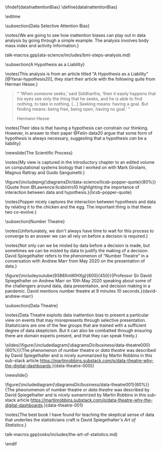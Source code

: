 \ifndef{dataInattentionBias}
\define{dataInattentionBias}

\editme

\subsection{Data Selective Attention Bias}

\notes{We are going to see how inattention biases can play out in data analysis by going through a simple example. The analysis involves body mass index and activity information.}

talk-macros.gpp}ata-science/includes/bmi-steps-analysis.md}

\subsection{A Hypothesis as a Liability}

\notes{This analysis is from an article titled "A Hypothesis as a Liability" [@Yanai-hypothesis20], they start their article with the following quite from Herman Hesse.}

>“ ‘When someone seeks,’ said Siddhartha, ‘then it easily happens that his eyes see only the thing that he seeks, and he is able to find nothing, to take in nothing. [...] Seeking means: having a goal. But finding means: being free, being open, having no goal.’ ”
>
> Hermann Hesse

\notes{Their idea is that having a hypothesis can constrain our thinking. However, in answer to their paper @Felin-data20 argue that some form of hypothesis is always necessary, suggesting that a hypothesis *can* be a liability}


\newslide{The Scientific Process}

\notes{My view is captured in the introductory chapter to an edited volume on computational systems biology that I worked on with Mark Girolami, Magnus Rattray and Guido Sanguinetti.}

\figure{\includepng{\diagramsDir/data-science/licsb-popper-quote}{80%}}{Quote from @Lawrence:licsbintro10 highlighting the importance of interaction between data and hypothesis.}{licsb-popper-quote}

\notes{Popper nicely captures the interaction between hypothesis and data by relating it to the chicken and the egg. The important thing is that these two co-evolve.}

\subsection{Number Theatre}

\notes{Unfortunately, we don't always have time to wait for this process to converge to an answer we can all rely on before a decision is required.}

\notes{Not only can we be misled by data before a decision is made, but sometimes we can be misled by data to justify the making of a decision. David Spiegelhalter refers to the phenomenon of "Number Theatre" in a conversation with Andrew Marr from May 2020 on the presentation of data.}

\figure{\includeyoutube{9388XmWIHXg}{600}{450}}{Professor Sir David Spiegelhalter on Andrew Marr on 10th May 2020 speaking about some of the challengers around data, data presentation, and decision making in a pandemic. David mentions number theatre at 9 minutes 10 seconds.}{david-andrew-marr}

<!--includebbcvideo{p08csg28}-->

\subsection{Data Theatre}

\notes{Data Theatre exploits data inattention bias to present a particular view on events that may misrepresents through selective presentation. Statisticians are one of the few groups that are trained with a sufficient degree of data skepticism. But it can also be combatted through ensuring there are domain experts present, and that they can speak freely.}

\slides{\figure{\includediagram{\diagramsDir/business/data-theatre000}{60%}}{The phenomenon of number theatre or *data theatre* was described by David Spiegelhalter and is nicely summarized by Martin Robbins in this sub-stack article <https://martinrobbins.substack.com/p/data-theatre-why-the-digital-dashboards>.}{data-theatre-000}}


\newslide{}

\figure{\includediagram{\diagramsDir/business/data-theatre001}{60%}}{The pheonomenon of number theatre or *data theatre* was described by David Spiegelhalter and is nicely sumamrized by Martin Robbins in this sub-stack article <https://martinrobbins.substack.com/p/data-theatre-why-the-digital-dashboards>.}{data-theatre-001}

\notes{The best book I have found for teaching the skeptical sense of data that underlies the statisticians craft is David Spiegelhalter's *Art of Statistics*.}

talk-macros.gpp}ooks/includes/the-art-of-statistics.md}


\endif
